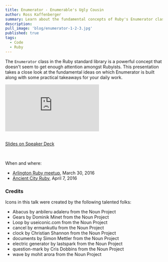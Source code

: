 ```yaml
---
title: Enumerator - Enumerable's Ugly Cousin
author: Ross Kaffenberger
summary: Learn about the fundamental concepts of Ruby's Enumerator class
description:
pull_image: 'blog/enumerator-1-2-3.jpg'
published: true
tags:
  - Code
  - Ruby
---
```


The `Enumerator` class in the Ruby standard library is a powerful concept that
doesn't seem to get enough attention amongst Rubyists. This presentation takes a
close look at the fundamental ideas on which Enumerator is built along with some
practical takeaways for your daily work.

<div class="video-container">
  <iframe src="https://www.youtube.com/embed/xXdl0KAPk9U" frameborder="0" allowfullscreen></iframe>
</div>

<br />

[Slides on Speaker Deck](https://speakerdeck.com/rossta/enumerator-enumerables-ugly-cousin)

<script async class="speakerdeck-embed" data-id="d55b25d9fdf24e768dc5d01df1c5a58f" data-ratio="1.33333333333333" src="//speakerdeck.com/assets/embed.js"></script>

<br />

When and where:

* [Arlington Ruby meetup](http://www.meetup.com/Arlington-Ruby/events/227707241/), March 30, 2016
* [Ancient City Ruby](http://www.ancientcityruby.com/), April 7, 2016

### Credits

Icons in this talk were created by the following talented folks:

* Abacus by anbileru adaleru from the Noun Project
* Gears by Dominik Minet from the Noun Project
* Loop by useiconic.com from the Noun Project
* cancel by ermankutlu from the Noun Project
* clock by Christian Shannon from the Noun Project
* documents by Simon Mettler from the Noun Project
* electric generator by lastspark from the Noun Project
* question-mark by Cris Dobbins from the Noun Project
* wave by mohit arora from the Noun Project
